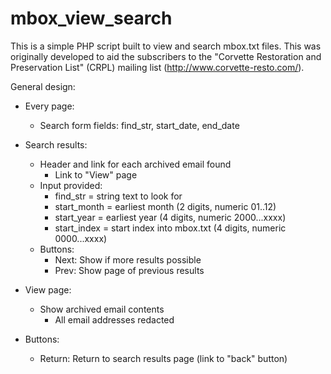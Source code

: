 # mbox_view_search

This is a simple PHP script built to view and search mbox.txt files.  This was originally developed to aid the subscribers to the "Corvette Restoration and Preservation List" (CRPL) mailing list (http://www.corvette-resto.com/).

General design:

 * Every page:
   * Search form fields: find_str, start_date, end_date

 * Search results:
   * Header and link for each archived email found
     * Link to "View" page
   * Input provided:
     * find_str = string text to look for
     * start_month = earliest month (2 digits, numeric 01..12)
     * start_year = earliest year (4 digits, numeric 2000...xxxx)
     * start_index = start index into mbox.txt (4 digits, numeric 0000...xxxx)
   * Buttons:
     * Next: Show if more results possible
     * Prev: Show page of previous results

 * View page:
   * Show archived email contents
     * All email addresses redacted
  * Buttons:
    * Return: Return to search results page (link to "back" button)
